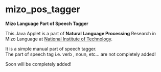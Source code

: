 # mizo_pos_tagger
<b>Mizo Language Part of Speech Tagger</b>

This Java Applet is a part of <b>Natural Language Processing</b> Research in Mizo Language at <a href="http://nitmz.ac.in">National Institute of Technology</a>. 
<br/>

It is a simple manual part of speech tagger. 
<br/>
The part of speech tag i.e. verb , noun, etc... are not completely added!

Soon will be completely added!
